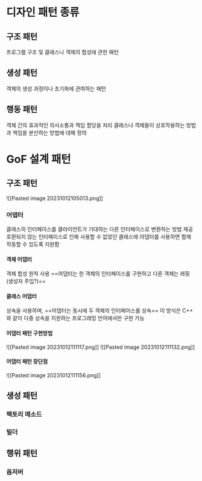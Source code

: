 # 디자인 패턴 종류
## 구조 패턴
프로그램 구조 및 클래스나 객체의 합성에 관한 패턴
## 생성 패턴
객체의 생성 과정이나 초기화에 관여하는 패턴
## 행동 패턴
객체 간의 효과적인 의사소통과 책임 할당을 처리
클래스나 객체들이 상호작용하는 방법과 책임을 분산하는 방법에 대해 정의

# GoF 설계 패턴

## 구조 패턴
![[Pasted image 20231012105013.png]]
### 어댑터
클래스의 인터페이스를 클라이언트가 기대하는 다른 인터페이스로 변환하는 방법 제공
호환되지 않는 인터페이스로 인해 사용할 수 없었던 클래스에 어댑터를 사용하면 함께 작동할 수 있도록 지원함
#### 객체 어댑터
객체 합성 원칙 사용
==어댑터는 한 객체의 인터페이스를 구현하고 다른 객체는 래핑(생성자 주입?)==
#### 클래스 어댑터
상속을 사용하며, ==어댑터는 동시에 두 객체의 인터페이스를 상속==
이 방식은 C++ 와 같이 다중 상속을 지원하는 프로그래밍 언어에서만 구현 가능

#### 어댑터 패턴 구현방법
![[Pasted image 20231012111117.png]]
![[Pasted image 20231012111132.png]]

#### 어댑터 패턴 장단점
![[Pasted image 20231012111156.png]]
## 생성 패턴
### 팩토리 메소드
### 빌더
## 행위 패턴
### 옵저버
